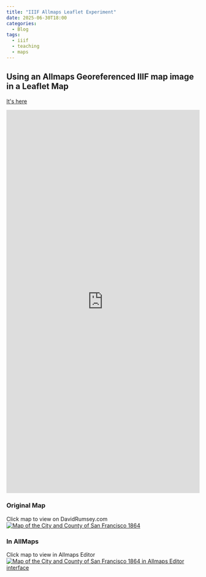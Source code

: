 ```yaml
---
title: "IIIF Allmaps Leaflet Experiment"
date: 2025-06-30T18:00
categories:
  - Blog
tags:
  - iiif
  - teaching
  - maps
---
```

## Using an Allmaps Georeferenced IIIF map image in a Leaflet Map
[It's here](https://kristinallarsen.github.io/leaflet/leaflet_iiif_allmapsxyz.html) 

<iframe width="100%" height="1000" frameBorder="0" src="https://kristinallarsen.github.io/leaflet/leaflet_iiif_allmapsxyz.html"></iframe>

### Original Map
Click map to view on DavidRumsey.com
[![Map of the City and County of San Francisco 1864](https://www.davidrumsey.com/luna/servlet/iiif/RUMSEY~8~1~303659~90074286/full/full/0/default.jpg)](https://www.davidrumsey.com/luna/servlet/s/q007f1)


### In AllMaps
Click map to view in Allmaps Editor
[![Map of the City and County of San Francisco 1864 in Allmaps Editor interface](/assets/images/1864_map_of_SF_PLN11809.png)](https://editor.allmaps.org/results?url=https%3A%2F%2Fwww.davidrumsey.com%2Fluna%2Fservlet%2Fiiif%2Fm%2FRUMSEY%7E8%7E1%7E303659%7E90074286%2Fmanifest&image=https%3A%2F%2Fwww.davidrumsey.com%2Fluna%2Fservlet%2Fiiif%2FRUMSEY%7E8%7E1%7E303659%7E90074286)


